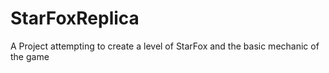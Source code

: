 # StarFoxReplica
A Project attempting to create a level of StarFox and the basic mechanic of the game 
